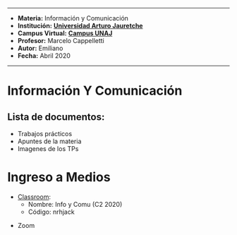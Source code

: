 
---
- **Materia:** Información y Comunicación
- **Institución:** __[Universidad Arturo Jauretche](https://www.unaj.edu.ar/)__
- **Campus Virtual:** __[Campus UNAJ](https://campus.unaj.edu.ar/)__
- **Profesor:** Marcelo Cappelletti
- **Autor:** Emiliano
- **Fecha:** Abril 2020
---

# Información Y Comunicación

## Lista de documentos:
+ Trabajos prácticos
+ Apuntes de la materia
+ Imagenes de los TPs

# Ingreso a Medios
+ [Classroom](https://classroom.google.com/u/0/h):
  	- Nombre: Info y Comu (C2 2020)
	- Código: nrhjack
* Zoom


